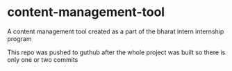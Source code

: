 # content-management-tool
A content management tool created as a part of the bharat intern internship program

This repo was pushed to guthub after the whole project was built so there is only one or two commits

